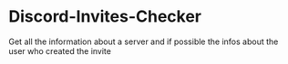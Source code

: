 # Discord-Invites-Checker
Get all the information about a server and if possible the infos about the user who created the invite
